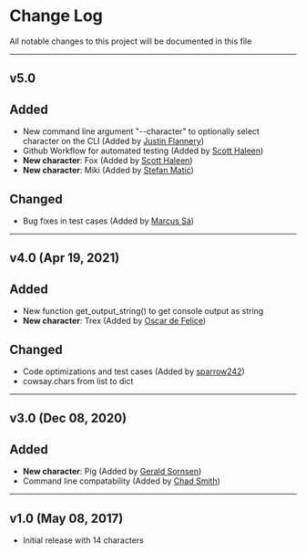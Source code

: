 Change Log
==========

All notable changes to this project will be documented in this file

___

## v5.0

## Added
- New command line argument "--character" to optionally select character on the CLI (Added
  by [Justin Flannery](https://github.com/juftin))
- Github Workflow for automated testing (Added by [Scott Haleen](https://github.com/scotthaleen))
- <b>New character</b>: Fox (Added by [Scott Haleen](https://github.com/scotthaleen))
- <b>New character</b>: Miki (Added by [Stefan Matić](https://github.com/stefan-matic))

## Changed
- Bug fixes in test cases (Added by [Marcus Sá](https://github.com/marcusesa))

___

## v4.0 (Apr 19, 2021)

## Added
- New function get_output_string() to get console output as string <br>
- <b>New character</b>: Trex (Added by [Oscar de Felice](https://github.com/oscar-defelice))

## Changed
- Code optimizations and test cases (Added by [sparrow242](https://github.com/sparrow242))
- cowsay.chars from list to dict

___


## v3.0 (Dec 08, 2020)

## Added
- <b>New character</b>: Pig (Added by [Gerald Sornsen](https://github.com/gsornsen))<br>
- Command line compatability (Added by [Chad Smith](https://github.com/cs01))

___

## v1.0 (May 08, 2017)
- Initial release with 14 characters
